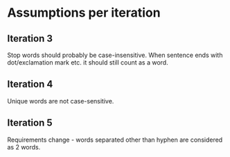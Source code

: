 # Assumptions per iteration

## Iteration 3
Stop words should probably be case-insensitive.
When sentence ends with dot/exclamation mark etc. it should still count as a word.

## Iteration 4
Unique words are not case-sensitive.

## Iteration 5
Requirements change - words separated other than hyphen are considered as 2 words.
